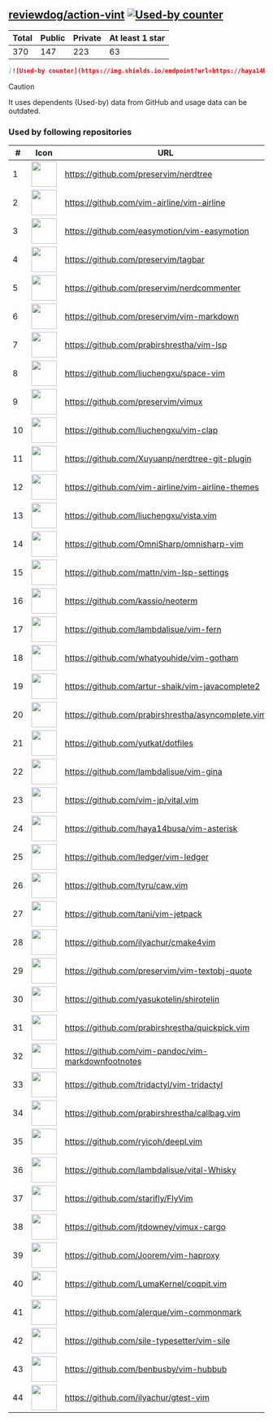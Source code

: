 





## [reviewdog/action-vint](https://github.com/reviewdog/action-vint) [![Used-by counter](https://img.shields.io/endpoint?url=https://haya14busa.github.io/github-used-by/data/reviewdog/action-vint/shieldsio.json)](https://github.com/haya14busa/github-used-by/tree/main/repo/reviewdog/action-vint)

| Total | Public | Private | At least 1 star
| ----- | ------ | ------- | ---------------
| 370 | 147 | 223 | 63 |

```md
[![Used-by counter](https://img.shields.io/endpoint?url=https://haya14busa.github.io/github-used-by/data/reviewdog/action-vint/shieldsio.json)](https://github.com/haya14busa/github-used-by/tree/main/repo/reviewdog/action-vint)
```

> [!CAUTION]
> It uses dependents (Used-by) data from GitHub and usage data can be outdated.

### Used by following repositories

| # | Icon | URL | Stars |
| -- | -- | -- | -- | 
|1|<img src="https://github.com/preservim.png" width=50 height=50>|https://github.com/preservim/nerdtree|19944|
|2|<img src="https://github.com/vim-airline.png" width=50 height=50>|https://github.com/vim-airline/vim-airline|17916|
|3|<img src="https://github.com/easymotion.png" width=50 height=50>|https://github.com/easymotion/vim-easymotion|7644|
|4|<img src="https://github.com/preservim.png" width=50 height=50>|https://github.com/preservim/tagbar|6204|
|5|<img src="https://github.com/preservim.png" width=50 height=50>|https://github.com/preservim/nerdcommenter|5004|
|6|<img src="https://github.com/preservim.png" width=50 height=50>|https://github.com/preservim/vim-markdown|4774|
|7|<img src="https://github.com/prabirshrestha.png" width=50 height=50>|https://github.com/prabirshrestha/vim-lsp|3277|
|8|<img src="https://github.com/liuchengxu.png" width=50 height=50>|https://github.com/liuchengxu/space-vim|2854|
|9|<img src="https://github.com/preservim.png" width=50 height=50>|https://github.com/preservim/vimux|2257|
|10|<img src="https://github.com/liuchengxu.png" width=50 height=50>|https://github.com/liuchengxu/vim-clap|2135|
|11|<img src="https://github.com/Xuyuanp.png" width=50 height=50>|https://github.com/Xuyuanp/nerdtree-git-plugin|2087|
|12|<img src="https://github.com/vim-airline.png" width=50 height=50>|https://github.com/vim-airline/vim-airline-themes|2074|
|13|<img src="https://github.com/liuchengxu.png" width=50 height=50>|https://github.com/liuchengxu/vista.vim|1933|
|14|<img src="https://github.com/OmniSharp.png" width=50 height=50>|https://github.com/OmniSharp/omnisharp-vim|1756|
|15|<img src="https://github.com/mattn.png" width=50 height=50>|https://github.com/mattn/vim-lsp-settings|1369|
|16|<img src="https://github.com/kassio.png" width=50 height=50>|https://github.com/kassio/neoterm|1333|
|17|<img src="https://github.com/lambdalisue.png" width=50 height=50>|https://github.com/lambdalisue/vim-fern|1329|
|18|<img src="https://github.com/whatyouhide.png" width=50 height=50>|https://github.com/whatyouhide/vim-gotham|1270|
|19|<img src="https://github.com/artur-shaik.png" width=50 height=50>|https://github.com/artur-shaik/vim-javacomplete2|971|
|20|<img src="https://github.com/prabirshrestha.png" width=50 height=50>|https://github.com/prabirshrestha/asyncomplete.vim|960|
|21|<img src="https://github.com/yutkat.png" width=50 height=50>|https://github.com/yutkat/dotfiles|872|
|22|<img src="https://github.com/lambdalisue.png" width=50 height=50>|https://github.com/lambdalisue/vim-gina|689|
|23|<img src="https://github.com/vim-jp.png" width=50 height=50>|https://github.com/vim-jp/vital.vim|580|
|24|<img src="https://github.com/haya14busa.png" width=50 height=50>|https://github.com/haya14busa/vim-asterisk|397|
|25|<img src="https://github.com/ledger.png" width=50 height=50>|https://github.com/ledger/vim-ledger|383|
|26|<img src="https://github.com/tyru.png" width=50 height=50>|https://github.com/tyru/caw.vim|377|
|27|<img src="https://github.com/tani.png" width=50 height=50>|https://github.com/tani/vim-jetpack|342|
|28|<img src="https://github.com/ilyachur.png" width=50 height=50>|https://github.com/ilyachur/cmake4vim|131|
|29|<img src="https://github.com/preservim.png" width=50 height=50>|https://github.com/preservim/vim-textobj-quote|124|
|30|<img src="https://github.com/yasukotelin.png" width=50 height=50>|https://github.com/yasukotelin/shirotelin|90|
|31|<img src="https://github.com/prabirshrestha.png" width=50 height=50>|https://github.com/prabirshrestha/quickpick.vim|78|
|32|<img src="https://github.com/vim-pandoc.png" width=50 height=50>|https://github.com/vim-pandoc/vim-markdownfootnotes|40|
|33|<img src="https://github.com/tridactyl.png" width=50 height=50>|https://github.com/tridactyl/vim-tridactyl|36|
|34|<img src="https://github.com/prabirshrestha.png" width=50 height=50>|https://github.com/prabirshrestha/callbag.vim|29|
|35|<img src="https://github.com/ryicoh.png" width=50 height=50>|https://github.com/ryicoh/deepl.vim|28|
|36|<img src="https://github.com/lambdalisue.png" width=50 height=50>|https://github.com/lambdalisue/vital-Whisky|28|
|37|<img src="https://github.com/starifly.png" width=50 height=50>|https://github.com/starifly/FlyVim|24|
|38|<img src="https://github.com/jtdowney.png" width=50 height=50>|https://github.com/jtdowney/vimux-cargo|24|
|39|<img src="https://github.com/Joorem.png" width=50 height=50>|https://github.com/Joorem/vim-haproxy|21|
|40|<img src="https://github.com/LumaKernel.png" width=50 height=50>|https://github.com/LumaKernel/coqpit.vim|10|
|41|<img src="https://github.com/alerque.png" width=50 height=50>|https://github.com/alerque/vim-commonmark|9|
|42|<img src="https://github.com/sile-typesetter.png" width=50 height=50>|https://github.com/sile-typesetter/vim-sile|9|
|43|<img src="https://github.com/benbusby.png" width=50 height=50>|https://github.com/benbusby/vim-hubbub|6|
|44|<img src="https://github.com/ilyachur.png" width=50 height=50>|https://github.com/ilyachur/gtest-vim|5|
